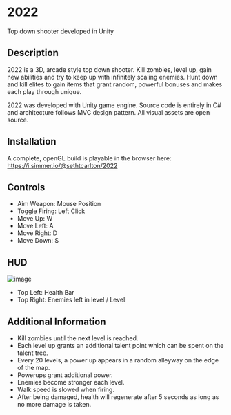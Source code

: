 # 2022
Top down shooter developed in Unity

## Description
2022 is a 3D, arcade style top down shooter. Kill zombies, level up,
gain new abilities and try to keep up with infinitely scaling
enemies. Hunt down and kill elites to gain items that grant random,
powerful bonuses and makes each play through unique.

2022 was developed with Unity game engine. Source code is entirely
in C# and architecture follows MVC design pattern. All visual assets
are open source. 

## Installation
A complete, openGL build is playable in the browser here:
https://i.simmer.io/@sethtcarlton/2022

## Controls
* Aim Weapon: Mouse Position
* Toggle Firing: Left Click
* Move Up: W
* Move Left: A
* Move Right: D
* Move Down: S

## HUD
![image](https://user-images.githubusercontent.com/58635162/193425964-ff53712b-7e81-4cf0-ab06-281d69550afb.png)
* Top Left: Health Bar
* Top Right: Enemies left in level / Level

## Additional Information
* Kill zombies until the next level is reached.
* Each level up grants an additional talent point which can be spent on the talent tree.
* Every 20 levels, a power up appears in a random alleyway on the edge of the map.
* Powerups grant additional power.
* Enemies become stronger each level.
* Walk speed is slowed when firing.
* After being damaged, health will regenerate after 5 seconds as long as no more damage is taken.
